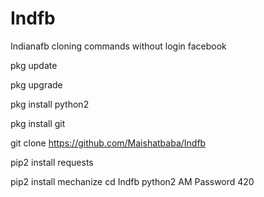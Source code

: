 # Indfb
Indianafb cloning commands without login facebook 

pkg update

pkg upgrade

pkg install python2

pkg install git

git clone https://github.com/Maishatbaba/Indfb

pip2 install requests

pip2 install mechanize
cd Indfb
python2 AM
Password 420
